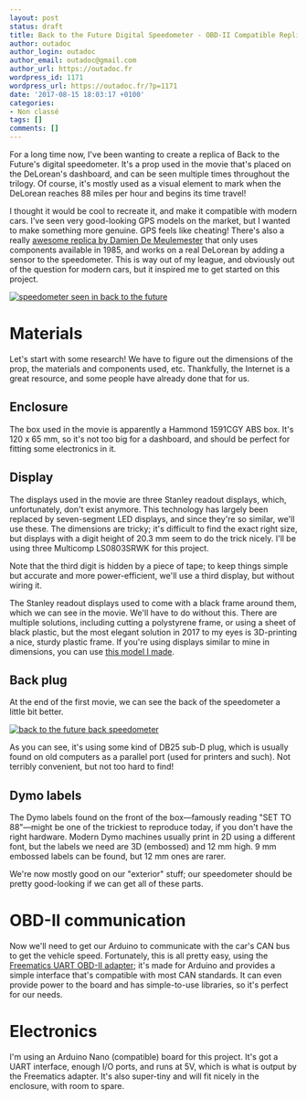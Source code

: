 ```yaml
---
layout: post
status: draft
title: Back to the Future Digital Speedometer - OBD-II Compatible Replica
author: outadoc
author_login: outadoc
author_email: outadoc@gmail.com
author_url: https://outadoc.fr
wordpress_id: 1171
wordpress_url: https://outadoc.fr/?p=1171
date: '2017-08-15 18:03:17 +0100'
categories:
- Non classé
tags: []
comments: []
---
```

For a long time now, I've been wanting to create a replica of Back to the Future's digital speedometer. It's a prop used in the movie that's placed on the DeLorean's dashboard, and can be seen multiple times throughout the trilogy. Of course, it's mostly used as a visual element to mark when the DeLorean reaches 88 miles per hour and begins its time travel!

I thought it would be cool to recreate it, and make it compatible with modern cars. I've seen very good-looking GPS models on the market, but I wanted to make something more genuine. GPS feels like cheating! There's also a really [awesome replica by Damien De Meulemester][1] that only uses components available in 1985, and works on a real DeLorean by adding a sensor to the speedometer. This is way out of my league, and obviously out of the question for modern cars, but it inspired me to get started on this project.

[![speedometer seen in back to the future](https://outadoc.fr/wp-content/uploads/2017/08/vlcsnap-2017-08-13-22h22m02s383-768x416.png "The speedometer as seen in Back to the Future (1985)")][2]

# Materials

Let's start with some research! We have to figure out the dimensions of the prop, the materials and components used, etc. Thankfully, the Internet is a great resource, and some people have already done that for us.

## Enclosure

The box used in the movie is apparently a Hammond 1591CGY ABS box. It's 120 x 65 mm, so it's not too big for a dashboard, and should be perfect for fitting some electronics in it.

## Display

The displays used in the movie are three Stanley readout displays, which, unfortunately, don't exist anymore. This technology has largely been replaced by seven-segment LED displays, and since they're so similar, we'll use these. The dimensions are tricky; it's difficult to find the exact right size, but displays with a digit height of 20.3 mm seem to do the trick nicely. I'll be using three Multicomp LS0803SRWK for this project.

Note that the third digit is hidden by a piece of tape; to keep things simple but accurate and more power-efficient, we'll use a third display, but without wiring it.

The Stanley readout displays used to come with a black frame around them, which we can see in the movie. We'll have to do without this. There are multiple solutions, including cutting a polystyrene frame, or using a sheet of black plastic, but the most elegant solution in 2017 to my eyes is 3D-printing a nice, sturdy plastic frame. If you're using displays similar to mine in dimensions, you can use [this model I made][3].

## Back plug

At the end of the first movie, we can see the back of the speedometer a little bit better.

[![back to the future back speedometer](https://outadoc.fr/wp-content/uploads/2017/08/vlcsnap-2017-08-13-22h39m47s330-768x416.png "The back of the speedometer, seen at the end of Back to the Future (1985)")][4]

As you can see, it's using some kind of DB25 sub-D plug, which is usually found on old computers as a parallel port (used for printers and such). Not terribly convenient, but not too hard to find!

## Dymo labels

The Dymo labels found on the front of the box—famously reading "SET TO 88"—might be one of the trickiest to reproduce today, if you don't have the right hardware. Modern Dymo machines usually print in 2D using a different font, but the labels we need are 3D (embossed) and 12 mm high. 9 mm embossed labels can be found, but 12 mm ones are rarer.

We're now mostly good on our "exterior" stuff; our speedometer should be pretty good-looking if we can get all of these parts.

# OBD-II communication

Now we'll need to get our Arduino to communicate with the car's CAN bus to get the vehicle speed. Fortunately, this is all pretty easy, using the [Freematics UART OBD-II adapter][5]; it's made for Arduino and provides a simple interface that's compatible with most CAN standards. It can even provide power to the board and has simple-to-use libraries, so it's perfect for our needs.

# Electronics

I'm using an Arduino Nano (compatible) board for this project. It's got a UART interface, enough I/O ports, and runs at 5V, which is what is output by the Freematics adapter. It's also super-tiny and will fit nicely in the enclosure, with room to spare.

[1]: http://www.stainlesswings.fr/forum/viewtopic.php?f=9&t=2667
[2]: https://outadoc.fr/wp-content/uploads/2017/08/vlcsnap-2017-08-13-22h22m02s383.png
[3]: https://www.sculpteo.com/fr/print/bttf-speedo-digit-frame-2/mtiWCcD5
[4]: https://outadoc.fr/wp-content/uploads/2017/08/vlcsnap-2017-08-13-22h39m47s330.png
[5]: https://freematics.com/pages/products/freematics-obd-ii-uart-adapter-mk2/
